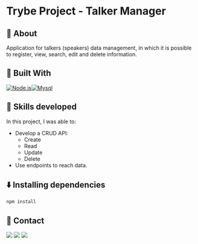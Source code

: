 # Trybe Project - Talker Manager

## 📝 About

Application for talkers (speakers) data management, in which it is possible to register, view, search, edit and delete information.

## 🚀 Built With

[![Node.js][Node.js]][Node.js-url][![Mysql][Mysql]][Mysql-url]

## 📌 Skills developed

In this project, I was able to:

- Develop a CRUD API:
  - Create
  - Read
  - Update
  - Delete
- Use endpoints to reach data.

## ⬇️ Installing dependencies


```bash
npm install
``` 

## 💬 Contact

<div>
  <a href = "https://wa.me/41999240022"><img src="https://img.shields.io/badge/WhatsApp-25D366?style=for-the-badge&logo=whatsapp&logoColor=white" target="_blank"></a>
  <a href = "mailto:varelathierry@gmail.com"><img src="https://img.shields.io/badge/-Gmail-%23333?style=for-the-badge&logo=gmail&logoColor=white" target="_blank"></a>
  <a href="https://www.linkedin.com/in/varela-thierry" target="_blank"><img src="https://img.shields.io/badge/-LinkedIn-%230077B5?style=for-the-badge&logo=linkedin&logoColor=white"
</div>


[Node.js]: https://img.shields.io/badge/Node.js-43853D?style=for-the-badge&logo=node.js&logoColor=white
[Node.js-url]: https://nodejs.org/
[Mysql]: https://img.shields.io/badge/MySQL-00000F?style=for-the-badge&logo=mysql&logoColor=white
[Mysql-url]: https://dev.mysql.com/doc/
